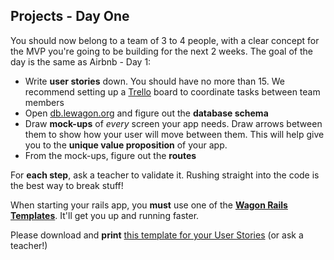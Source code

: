 ## Projects - Day One

You should now belong to a team of 3 to 4 people, with a clear concept for the MVP you're going
to be building for the next 2 weeks. The goal of the day is the same as Airbnb - Day 1:

- Write **user stories** down. You should have no more than 15. We recommend setting up a [Trello](http://trello.com) board to coordinate tasks between team members
- Open [db.lewagon.org](http://db.lewagon.org) and figure out the **database schema**
- Draw **mock-ups** of *every* screen your app needs. Draw arrows between them to show how your user will move between them. This will help give you to the **unique value proposition** of your app.
- From the mock-ups, figure out the **routes**

For **each step**, ask a teacher to validate it. Rushing straight into the code is the best way to break stuff!

When starting your rails app, you **must** use one of the [**Wagon Rails Templates**](https://github.com/lewagon/rails-templates). It'll get you up and running faster.

Please download and **print** [this template for your User Stories](https://github.com/lewagon/fullstack-images/raw/master/rails/rails-user-stories.pdf) (or ask a teacher!)
